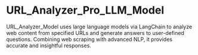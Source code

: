 # URL_Analyzer_Pro_LLM_Model
URL_Analyzer_Model uses large language models via LangChain to analyze web content from specified URLs and generate answers to user-defined questions. Combining web scraping with advanced NLP, it provides accurate and insightful responses.
